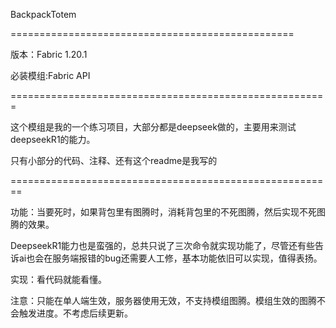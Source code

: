 BackpackTotem

=================================================

版本：Fabric 1.20.1  

必装模组:Fabric API

=======================================================

这个模组是我的一个练习项目，大部分都是deepseek做的，主要用来测试deepseekR1的能力。

只有小部分的代码、注释、还有这个readme是我写的

========================================================

功能：当要死时，如果背包里有图腾时，消耗背包里的不死图腾，然后实现不死图腾的效果。

DeepseekR1能力也是蛮强的，总共只说了三次命令就实现功能了，尽管还有些告诉ai也会在服务端报错的bug还需要人工修，基本功能依旧可以实现，值得表扬。

实现：看代码就能看懂。

注意：只能在单人端生效，服务器使用无效，不支持模组图腾。模组生效的图腾不会触发进度。不考虑后续更新。
